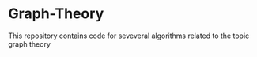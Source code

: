 # Graph-Theory
This repository contains code for seveveral algorithms related to the topic graph theory
